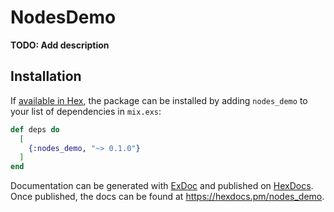 # NodesDemo

**TODO: Add description**

## Installation

If [available in Hex](https://hex.pm/docs/publish), the package can be installed
by adding `nodes_demo` to your list of dependencies in `mix.exs`:

```elixir
def deps do
  [
    {:nodes_demo, "~> 0.1.0"}
  ]
end
```

Documentation can be generated with [ExDoc](https://github.com/elixir-lang/ex_doc)
and published on [HexDocs](https://hexdocs.pm). Once published, the docs can
be found at <https://hexdocs.pm/nodes_demo>.

